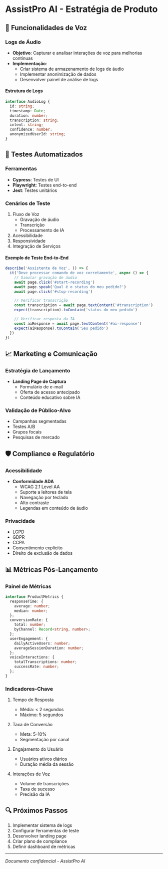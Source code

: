 # AssistPro AI - Estratégia de Produto

## 🎯 Funcionalidades de Voz

### Logs de Áudio
- **Objetivo**: Capturar e analisar interações de voz para melhorias contínuas
- **Implementação**:
  - Criar sistema de armazenamento de logs de áudio
  - Implementar anonimização de dados
  - Desenvolver painel de análise de logs

#### Estrutura de Logs
```typescript
interface AudioLog {
  id: string;
  timestamp: Date;
  duration: number;
  transcription: string;
  intent: string;
  confidence: number;
  anonymizedUserId: string;
}
```

## 🧪 Testes Automatizados

### Ferramentas
- **Cypress**: Testes de UI
- **Playwright**: Testes end-to-end
- **Jest**: Testes unitários

### Cenários de Teste
1. Fluxo de Voz
   - Gravação de áudio
   - Transcrição
   - Processamento de IA
2. Acessibilidade
3. Responsividade
4. Integração de Serviços

#### Exemplo de Teste End-to-End
```typescript
describe('Assistente de Voz', () => {
  it('Deve processar comando de voz corretamente', async () => {
    // Simular gravação de áudio
    await page.click('#start-recording')
    await page.speak('Qual é o status do meu pedido?')
    await page.click('#stop-recording')

    // Verificar transcrição
    const transcription = await page.textContent('#transcription')
    expect(transcription).toContain('status do meu pedido')

    // Verificar resposta da IA
    const aiResponse = await page.textContent('#ai-response')
    expect(aiResponse).toContain('Seu pedido')
  })
})
```

## 📈 Marketing e Comunicação

### Estratégia de Lançamento
- **Landing Page de Captura**
  - Formulário de e-mail
  - Oferta de acesso antecipado
  - Conteúdo educativo sobre IA

### Validação de Público-Alvo
- Campanhas segmentadas
- Testes A/B
- Grupos focais
- Pesquisas de mercado

## 🛡️ Compliance e Regulatório

### Acessibilidade
- **Conformidade ADA**
  - WCAG 2.1 Level AA
  - Suporte a leitores de tela
  - Navegação por teclado
  - Alto contraste
  - Legendas em conteúdo de áudio

### Privacidade
- LGPD
- GDPR
- CCPA
- Consentimento explícito
- Direito de exclusão de dados

## 📊 Métricas Pós-Lançamento

### Painel de Métricas
```typescript
interface ProductMetrics {
  responseTime: {
    average: number;
    median: number;
  };
  conversionRate: {
    total: number;
    byChannel: Record<string, number>;
  };
  userEngagement: {
    dailyActiveUsers: number;
    averageSessionDuration: number;
  };
  voiceInteractions: {
    totalTranscriptions: number;
    successRate: number;
  };
}
```

### Indicadores-Chave
1. Tempo de Resposta
   - Média: < 2 segundos
   - Máximo: 5 segundos

2. Taxa de Conversão
   - Meta: 5-10%
   - Segmentação por canal

3. Engajamento do Usuário
   - Usuários ativos diários
   - Duração média da sessão

4. Interações de Voz
   - Volume de transcrições
   - Taxa de sucesso
   - Precisão da IA

## 🔍 Próximos Passos
1. Implementar sistema de logs
2. Configurar ferramentas de teste
3. Desenvolver landing page
4. Criar plano de compliance
5. Definir dashboard de métricas

---

*Documento confidencial - AssistPro AI*
